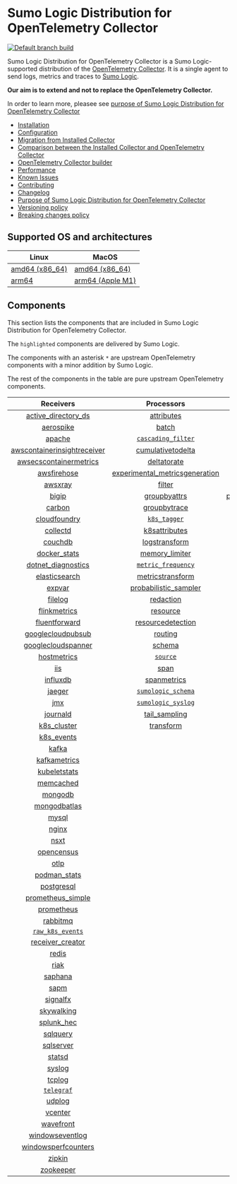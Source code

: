 # Sumo Logic Distribution for OpenTelemetry Collector

[![Default branch build](https://github.com/SumoLogic/sumologic-otel-collector/actions/workflows/dev_builds.yml/badge.svg)](https://github.com/SumoLogic/sumologic-otel-collector/actions/workflows/dev_builds.yml)

Sumo Logic Distribution for OpenTelemetry Collector is a Sumo Logic-supported distribution of the [OpenTelemetry Collector][otc_link].
It is a single agent to send logs, metrics and traces to [Sumo Logic][sumologic].

**Our aim is to extend and not to replace the OpenTelemetry Collector.**

In order to learn more, pleasee see [purpose of Sumo Logic Distribution for OpenTelemetry Collector](./docs/UpstreamRelation.md#purpose-of-sumo-logic-distribution-for-opentelemetry-collector)

[otc_link]: https://github.com/open-telemetry/opentelemetry-collector
[sumologic]: https://www.sumologic.com

- [Installation](docs/Installation.md)
- [Configuration](docs/Configuration.md)
- [Migration from Installed Collector](docs/Migration.md)
- [Comparison between the Installed Collector and OpenTelemetry Collector](docs/Comparison.md)
- [OpenTelemetry Collector builder](./otelcolbuilder/README.md)
- [Performance](docs/Performance.md)
- [Known Issues](docs/KnownIssues.md)
- [Contributing](./CONTRIBUTING.md)
- [Changelog](./CHANGELOG.md)
- [Purpose of Sumo Logic Distribution for OpenTelemetry Collector](./docs/UpstreamRelation.md#purpose-of-sumo-logic-distribution-for-opentelemetry-collector)
- [Versioning policy](./docs/UpstreamRelation.md#versioning-policy)
- [Breaking changes policy](./docs/UpstreamRelation.md#breaking-changes-policy)

## Supported OS and architectures

| Linux                         | MacOS                         |
|-------------------------------|-------------------------------|
| [amd64 (x86_64)][linux_amd64] | [amd64 (x86_64)][mac_amd64]   |
| [arm64][linux_arm64]          | [arm64 (Apple M1)][mac_arm64] |

[linux_amd64]: ./docs/Installation.md#linux-on-amd64-x86-64
[linux_arm64]: ./docs/Installation.md#linux-on-arm64
[mac_amd64]: ./docs/Installation.md#macos-on-amd64-x86-64
[mac_arm64]: ./docs/Installation.md#macos-on-arm64-apple-m1-x86-64

## Components

This section lists the components that are included in Sumo Logic Distribution for OpenTelemetry Collector.

The `highlighted` components are delivered by Sumo Logic.

The components with an asterisk `*` are upstream OpenTelemetry components with a minor addition by Sumo Logic.

The rest of the components in the table are pure upstream OpenTelemetry components.

|                         Receivers                          |                          Processors                          |                Exporters                 |                    Extensions                    |
|:----------------------------------------------------------:|:------------------------------------------------------------:|:----------------------------------------:|:------------------------------------------------:|
|      [active_directory_ds][activedirectorydsreceiver]      |              [attributes][attributesprocessor]               |         [carbon][carbonexporter]         |         [asapclient][asapauthextension]          |
|               [aerospike][aerospikereceiver]               |                   [batch][batchprocessor]                    |           [file][fileexporter]           |               [awsproxy][awsproxy]               |
|                  [apache][apachereceiver]                  |        [`cascading_filter`][cascadingfilterprocessor]        |          [kafka][kafkaexporter]          |         [basicauth][basicauthextension]          |
| [awscontainerinsightreceiver][awscontainerinsightreceiver] |       [cumulativetodelta][cumulativetodeltaprocessor]        |  [loadbalancing][loadbalancingexporter]  |   [bearertokenauth][bearertokenauthextension]    |
|  [awsecscontainermetrics][awsecscontainermetricsreceiver]  |             [deltatorate][deltatorateprocessor]              |        [logging][loggingexporter]        |             [db_storage][dbstorage]              |
|             [awsfirehose][awsfirehosereceiver]             | [experimental_metricsgeneration][metricsgenerationprocessor] |           [otlp][otlpexporter]           |        [docker_observer][dockerobserver]         |
|                 [awsxray][awsxrayreceiver]                 |                  [filter][filterprocessor]                   |       [otlphttp][otlphttpexporter]       |           [ecs_observer][ecsobserver]            |
|                   [bigip][bigipreceiver]                   |            [groupbyattrs][groupbyattrsprocessor]             | [prometheusexporter][prometheusexporter] |       [ecs_task_observer][ecstaskobserver]       |
|                  [carbon][carbonreceiver]                  |            [groupbytrace][groupbytraceprocessor]             |     [`sumologic`][sumologicexporter]     |           [file_storage][filestorage]            |
|            [cloudfoundry][cloudfoundryreceiver]            |                 [`k8s_tagger`][k8sprocessor]                 |                                          | [headerssetterextension][headerssetterextension] |
|                [collectd][collectdreceiver]                |           [k8sattributes][k8sattributesprocessor]            |                                          |       [health_check][healthcheckextension]       |
|                 [couchdb][couchdbreceiver]                 |           [logstransform][logstransformprocessor]            |                                          |          [host_observer][hostobserver]           |
|            [docker_stats][dockerstatsreceiver]             |           [memory_limiter][memorylimiterprocessor]           |                                          |         [http_forwarder][httpforwarder]          |
|      [dotnet_diagnostics][dotnetdiagnosticsreceiver]       |        [`metric_frequency`][metricfrequencyprocessor]        |                                          |   [jaegerremotesampling][jaegerremotesampling]   |
|           [elasticsearch][elasticsearchreceiver]           |        [metricstransform][metricstransformprocessor]         |                                          |           [k8s_observer][k8sobserver]            |
|                  [expvar][expvarreceiver]                  |    [probabilistic_sampler][probabilisticsamplerprocessor]    |                                          |        [memory_ballast][ballastextension]        |
|                 [filelog][filelogreceiver]                 |               [redaction][redactionprocessor]                |                                          |    [oauth2client][oauth2clientauthextension]     |
|            [flinkmetrics][flinkmetricsreceiver]            |                [resource][resourceprocessor]                 |                                          |            [oidc][oidcauthextension]             |
|           [fluentforward][fluentforwardreceiver]           |       [resourcedetection][resourcedetectionprocessor]        |                                          |             [pprof][pprofextension]              |
|       [googlecloudpubsub][googlecloudpubsubreceiver]       |                 [routing][routingprocessor]                  |                                          |         [sigv4auth][sigv4authextension]          |
|      [googlecloudspanner][googlecloudspannerreceiver]      |                  [schema][schemaprocessor]                   |                                          |        [`sumologic`][sumologicextension]         |
|             [hostmetrics][hostmetricsreceiver]             |                 [`source`][sourceprocessor]                  |                                          |            [zpages][zpagesextension]             |
|                     [iis][iisreceiver]                     |                    [span][spanprocessor]                     |                                          |                                                  |
|                [influxdb][influxdbreceiver]                |             [spanmetrics][spanmetricsprocessor]              |                                          |                                                  |
|                  [jaeger][jaegerreceiver]                  |        [`sumologic_schema`][sumologicschemaprocessor]        |                                          |                                                  |
|                     [jmx][jmxreceiver]                     |        [`sumologic_syslog`][sumologicsyslogprocessor]        |                                          |                                                  |
|                [journald][journaldreceiver]                |            [tail_sampling][tailsamplingprocessor]            |                                          |                                                  |
|             [k8s_cluster][k8sclusterreceiver]              |               [transform][transformprocessor]                |                                          |                                                  |
|              [k8s_events][k8seventsreceiver]               |                                                              |                                          |                                                  |
|                   [kafka][kafkareceiver]                   |                                                              |                                          |                                                  |
|            [kafkametrics][kafkametricsreceiver]            |                                                              |                                          |                                                  |
|            [kubeletstats][kubeletstatsreceiver]            |                                                              |                                          |                                                  |
|               [memcached][memcachedreceiver]               |                                                              |                                          |                                                  |
|                 [mongodb][mongodbreceiver]                 |                                                              |                                          |                                                  |
|            [mongodbatlas][mongodbatlasreceiver]            |                                                              |                                          |                                                  |
|                   [mysql][mysqlreceiver]                   |                                                              |                                          |                                                  |
|                   [nginx][nginxreceiver]                   |                                                              |                                          |                                                  |
|                    [nsxt][nsxtreceiver]                    |                                                              |                                          |                                                  |
|              [opencensus][opencensusreceiver]              |                                                              |                                          |                                                  |
|                    [otlp][otlpreceiver]                    |                                                              |                                          |                                                  |
|               [podman_stats][podmanreceiver]               |                                                              |                                          |                                                  |
|              [postgresql][postgresqlreceiver]              |                                                              |                                          |                                                  |
|       [prometheus_simple][simpleprometheusreceiver]        |                                                              |                                          |                                                  |
|              [prometheus][prometheusreceiver]              |                                                              |                                          |                                                  |
|                [rabbitmq][rabbitmqreceiver]                |                                                              |                                          |                                                  |
|          [`raw_k8s_events`][rawk8seventsreceiver]          |                                                              |                                          |                                                  |
|            [receiver_creator][receivercreator]             |                                                              |                                          |                                                  |
|                   [redis][redisreceiver]                   |                                                              |                                          |                                                  |
|                    [riak][riakreceiver]                    |                                                              |                                          |                                                  |
|                 [saphana][saphanareceiver]                 |                                                              |                                          |                                                  |
|                    [sapm][sapmreceiver]                    |                                                              |                                          |                                                  |
|                [signalfx][signalfxreceiver]                |                                                              |                                          |                                                  |
|              [skywalking][skywalkingreceiver]              |                                                              |                                          |                                                  |
|              [splunk_hec][splunkhecreceiver]               |                                                              |                                          |                                                  |
|                [sqlquery][sqlqueryreceiver]                |                                                              |                                          |                                                  |
|               [sqlserver][sqlserverreceiver]               |                                                              |                                          |                                                  |
|                  [statsd][statsdreceiver]                  |                                                              |                                          |                                                  |
|                  [syslog][syslogreceiver]                  |                                                              |                                          |                                                  |
|                  [tcplog][tcplogreceiver]                  |                                                              |                                          |                                                  |
|               [`telegraf`][telegrafreceiver]               |                                                              |                                          |                                                  |
|                  [udplog][udplogreceiver]                  |                                                              |                                          |                                                  |
|                 [vcenter][vcenterreceiver]                 |                                                              |                                          |                                                  |
|               [wavefront][wavefrontreceiver]               |                                                              |                                          |                                                  |
|         [windowseventlog][windowseventlogreceiver]         |                                                              |                                          |                                                  |
|     [windowsperfcounters][windowsperfcountersreceiver]     |                                                              |                                          |                                                  |
|                  [zipkin][zipkinreceiver]                  |                                                              |                                          |                                                  |
|               [zookeeper][zookeeperreceiver]               |                                                              |                                          |                                                  |

[activedirectorydsreceiver]: https://github.com/open-telemetry/opentelemetry-collector-contrib/tree/v0.62.0/receiver/activedirectorydsreceiver
[aerospikereceiver]: https://github.com/open-telemetry/opentelemetry-collector-contrib/tree/v0.62.0/receiver/aerospikereceiver
[apachereceiver]: https://github.com/open-telemetry/opentelemetry-collector-contrib/tree/v0.62.0/receiver/apachereceiver
[awscontainerinsightreceiver]: https://github.com/open-telemetry/opentelemetry-collector-contrib/tree/v0.62.0/receiver/awscontainerinsightreceiver
[awsecscontainermetricsreceiver]: https://github.com/open-telemetry/opentelemetry-collector-contrib/tree/v0.62.0/receiver/awsecscontainermetricsreceiver
[awsfirehosereceiver]: https://github.com/open-telemetry/opentelemetry-collector-contrib/tree/v0.62.0/receiver/awsfirehosereceiver
[awsxrayreceiver]: https://github.com/open-telemetry/opentelemetry-collector-contrib/tree/v0.62.0/receiver/awsxrayreceiver
[bigipreceiver]: https://github.com/open-telemetry/opentelemetry-collector-contrib/tree/v0.62.0/receiver/bigipreceiver
[carbonreceiver]: https://github.com/open-telemetry/opentelemetry-collector-contrib/tree/v0.62.0/receiver/carbonreceiver
[cloudfoundryreceiver]: https://github.com/open-telemetry/opentelemetry-collector-contrib/tree/v0.62.0/receiver/cloudfoundryreceiver
[collectdreceiver]: https://github.com/open-telemetry/opentelemetry-collector-contrib/tree/v0.62.0/receiver/collectdreceiver
[couchdbreceiver]: https://github.com/open-telemetry/opentelemetry-collector-contrib/tree/v0.62.0/receiver/couchdbreceiver
[dockerstatsreceiver]: https://github.com/open-telemetry/opentelemetry-collector-contrib/tree/v0.62.0/receiver/dockerstatsreceiver
[dotnetdiagnosticsreceiver]: https://github.com/open-telemetry/opentelemetry-collector-contrib/tree/v0.62.0/receiver/dotnetdiagnosticsreceiver
[elasticsearchreceiver]: https://github.com/open-telemetry/opentelemetry-collector-contrib/tree/v0.62.0/receiver/elasticsearchreceiver
[expvarreceiver]: https://github.com/open-telemetry/opentelemetry-collector-contrib/tree/v0.62.0/receiver/expvarreceiver
[filelogreceiver]: https://github.com/open-telemetry/opentelemetry-collector-contrib/tree/v0.62.0/receiver/filelogreceiver
[flinkmetricsreceiver]: https://github.com/open-telemetry/opentelemetry-collector-contrib/tree/v0.62.0/receiver/flinkmetricsreceiver
[fluentforwardreceiver]: https://github.com/open-telemetry/opentelemetry-collector-contrib/tree/v0.62.0/receiver/fluentforwardreceiver
[googlecloudpubsubreceiver]: https://github.com/open-telemetry/opentelemetry-collector-contrib/tree/v0.62.0/receiver/googlecloudpubsubreceiver
[googlecloudspannerreceiver]: https://github.com/open-telemetry/opentelemetry-collector-contrib/tree/v0.62.0/receiver/googlecloudspannerreceiver
[hostmetricsreceiver]: https://github.com/open-telemetry/opentelemetry-collector-contrib/tree/v0.62.0/receiver/hostmetricsreceiver
[iisreceiver]: https://github.com/open-telemetry/opentelemetry-collector-contrib/tree/v0.62.0/receiver/iisreceiver
[influxdbreceiver]: https://github.com/open-telemetry/opentelemetry-collector-contrib/tree/v0.62.0/receiver/influxdbreceiver
[jaegerreceiver]: https://github.com/open-telemetry/opentelemetry-collector-contrib/tree/v0.62.0/receiver/jaegerreceiver
[jmxreceiver]: https://github.com/open-telemetry/opentelemetry-collector-contrib/tree/v0.62.0/receiver/jmxreceiver
[journaldreceiver]: https://github.com/open-telemetry/opentelemetry-collector-contrib/tree/v0.62.0/receiver/journaldreceiver
[k8sclusterreceiver]: https://github.com/open-telemetry/opentelemetry-collector-contrib/tree/v0.62.0/receiver/k8sclusterreceiver
[k8seventsreceiver]: https://github.com/open-telemetry/opentelemetry-collector-contrib/tree/v0.62.0/receiver/k8seventsreceiver
[kafkareceiver]: https://github.com/open-telemetry/opentelemetry-collector-contrib/tree/v0.62.0/receiver/kafkareceiver
[kafkametricsreceiver]: https://github.com/open-telemetry/opentelemetry-collector-contrib/tree/v0.62.0/receiver/kafkametricsreceiver
[kubeletstatsreceiver]: https://github.com/open-telemetry/opentelemetry-collector-contrib/tree/v0.62.0/receiver/kubeletstatsreceiver
[memcachedreceiver]: https://github.com/open-telemetry/opentelemetry-collector-contrib/tree/v0.62.0/receiver/memcachedreceiver
[mongodbreceiver]: https://github.com/open-telemetry/opentelemetry-collector-contrib/tree/v0.62.0/receiver/mongodbreceiver
[mongodbatlasreceiver]: https://github.com/open-telemetry/opentelemetry-collector-contrib/tree/v0.62.0/receiver/mongodbatlasreceiver
[mysqlreceiver]: https://github.com/open-telemetry/opentelemetry-collector-contrib/tree/v0.62.0/receiver/mysqlreceiver
[nginxreceiver]: https://github.com/open-telemetry/opentelemetry-collector-contrib/tree/v0.62.0/receiver/nginxreceiver
[nsxtreceiver]: https://github.com/open-telemetry/opentelemetry-collector-contrib/tree/v0.62.0/receiver/nsxtreceiver
[opencensusreceiver]: https://github.com/open-telemetry/opentelemetry-collector-contrib/tree/v0.62.0/receiver/opencensusreceiver
[otlpreceiver]: https://github.com/open-telemetry/opentelemetry-collector/tree/v0.62.0/receiver/otlpreceiver
[podmanreceiver]: https://github.com/open-telemetry/opentelemetry-collector-contrib/tree/v0.62.0/receiver/podmanreceiver
[postgresqlreceiver]: https://github.com/open-telemetry/opentelemetry-collector-contrib/tree/v0.62.0/receiver/postgresqlreceiver
[simpleprometheusreceiver]: https://github.com/open-telemetry/opentelemetry-collector-contrib/tree/v0.62.0/receiver/simpleprometheusreceiver
[prometheusreceiver]: https://github.com/open-telemetry/opentelemetry-collector-contrib/tree/v0.62.0/receiver/prometheusreceiver
[rabbitmqreceiver]: https://github.com/open-telemetry/opentelemetry-collector-contrib/tree/v0.62.0/receiver/rabbitmqreceiver
[rawk8seventsreceiver]: ./pkg/receiver/rawk8seventsreceiver
[receivercreator]: https://github.com/open-telemetry/opentelemetry-collector-contrib/tree/v0.62.0/receiver/receivercreator
[redisreceiver]: https://github.com/open-telemetry/opentelemetry-collector-contrib/tree/v0.62.0/receiver/redisreceiver
[riakreceiver]: https://github.com/open-telemetry/opentelemetry-collector-contrib/tree/v0.62.0/receiver/riakreceiver
[saphanareceiver]: https://github.com/open-telemetry/opentelemetry-collector-contrib/tree/v0.62.0/receiver/saphanareceiver
[sapmreceiver]: https://github.com/open-telemetry/opentelemetry-collector-contrib/tree/v0.62.0/receiver/sapmreceiver
[signalfxreceiver]: https://github.com/open-telemetry/opentelemetry-collector-contrib/tree/v0.62.0/receiver/signalfxreceiver
[skywalkingreceiver]: https://github.com/open-telemetry/opentelemetry-collector-contrib/tree/v0.62.0/receiver/skywalkingreceiver
[splunkhecreceiver]: https://github.com/open-telemetry/opentelemetry-collector-contrib/tree/v0.62.0/receiver/splunkhecreceiver
[sqlqueryreceiver]: https://github.com/open-telemetry/opentelemetry-collector-contrib/tree/v0.62.0/receiver/sqlqueryreceiver
[sqlserverreceiver]: https://github.com/open-telemetry/opentelemetry-collector-contrib/tree/v0.62.0/receiver/sqlserverreceiver
[statsdreceiver]: https://github.com/open-telemetry/opentelemetry-collector-contrib/tree/v0.62.0/receiver/statsdreceiver
[syslogreceiver]: https://github.com/open-telemetry/opentelemetry-collector-contrib/tree/v0.62.0/receiver/syslogreceiver
[tcplogreceiver]: https://github.com/open-telemetry/opentelemetry-collector-contrib/tree/v0.62.0/receiver/tcplogreceiver
[telegrafreceiver]: ./pkg/receiver/telegrafreceiver
[udplogreceiver]: https://github.com/open-telemetry/opentelemetry-collector-contrib/tree/v0.62.0/receiver/udplogreceiver
[vcenterreceiver]: https://github.com/open-telemetry/opentelemetry-collector-contrib/tree/v0.62.0/receiver/vcenterreceiver
[wavefrontreceiver]: https://github.com/open-telemetry/opentelemetry-collector-contrib/tree/v0.62.0/receiver/wavefrontreceiver
[windowseventlogreceiver]: https://github.com/open-telemetry/opentelemetry-collector-contrib/tree/v0.62.0/receiver/windowseventlogreceiver
[windowsperfcountersreceiver]: https://github.com/open-telemetry/opentelemetry-collector-contrib/tree/v0.62.0/receiver/windowsperfcountersreceiver
[zipkinreceiver]: https://github.com/open-telemetry/opentelemetry-collector-contrib/tree/v0.62.0/receiver/zipkinreceiver
[zookeeperreceiver]: https://github.com/open-telemetry/opentelemetry-collector-contrib/tree/v0.62.0/receiver/zookeeperreceiver

[attributesprocessor]: https://github.com/open-telemetry/opentelemetry-collector-contrib/tree/v0.62.0/processor/attributesprocessor
[batchprocessor]: https://github.com/open-telemetry/opentelemetry-collector/tree/v0.62.0/processor/batchprocessor
[cascadingfilterprocessor]: ./pkg/processor/cascadingfilterprocessor
[cumulativetodeltaprocessor]: https://github.com/open-telemetry/opentelemetry-collector-contrib/tree/v0.62.0/processor/cumulativetodeltaprocessor
[deltatorateprocessor]: https://github.com/open-telemetry/opentelemetry-collector-contrib/tree/v0.62.0/processor/deltatorateprocessor
[metricsgenerationprocessor]: https://github.com/open-telemetry/opentelemetry-collector-contrib/tree/v0.62.0/processor/metricsgenerationprocessor

[filterprocessor]: https://github.com/open-telemetry/opentelemetry-collector-contrib/tree/v0.62.0/processor/filterprocessor
[groupbyattrsprocessor]: https://github.com/open-telemetry/opentelemetry-collector-contrib/tree/v0.62.0/processor/groupbyattrsprocessor
[groupbytraceprocessor]: https://github.com/open-telemetry/opentelemetry-collector-contrib/tree/v0.62.0/processor/groupbytraceprocessor
[k8sprocessor]: ./pkg/processor/k8sprocessor
[k8sattributesprocessor]: https://github.com/open-telemetry/opentelemetry-collector-contrib/tree/v0.62.0/processor/k8sattributesprocessor
[logstransformprocessor]: https://github.com/open-telemetry/opentelemetry-collector-contrib/tree/v0.62.0/processor/logstransformprocessor
[memorylimiterprocessor]: https://github.com/open-telemetry/opentelemetry-collector/tree/v0.62.0/processor/memorylimiterprocessor
[metricfrequencyprocessor]: ./pkg/processor/metricfrequencyprocessor
[metricstransformprocessor]: https://github.com/open-telemetry/opentelemetry-collector-contrib/tree/v0.62.0/processor/metricstransformprocessor
[probabilisticsamplerprocessor]: https://github.com/open-telemetry/opentelemetry-collector-contrib/tree/v0.62.0/processor/probabilisticsamplerprocessor
[redactionprocessor]: https://github.com/open-telemetry/opentelemetry-collector-contrib/tree/v0.62.0/processor/redactionprocessor
[resourceprocessor]: https://github.com/open-telemetry/opentelemetry-collector-contrib/tree/v0.62.0/processor/resourceprocessor
[resourcedetectionprocessor]: https://github.com/open-telemetry/opentelemetry-collector-contrib/tree/v0.62.0/processor/resourcedetectionprocessor
[routingprocessor]: https://github.com/open-telemetry/opentelemetry-collector-contrib/tree/v0.62.0/processor/routingprocessor
[schemaprocessor]: https://github.com/open-telemetry/opentelemetry-collector-contrib/tree/v0.62.0/processor/schemaprocessor
[sourceprocessor]: ./pkg/processor/sourceprocessor
[spanprocessor]: https://github.com/open-telemetry/opentelemetry-collector-contrib/tree/v0.62.0/processor/spanprocessor
[spanmetricsprocessor]: https://github.com/open-telemetry/opentelemetry-collector-contrib/tree/v0.62.0/processor/spanmetricsprocessor
[sumologicschemaprocessor]: ./pkg/processor/sumologicschemaprocessor
[sumologicsyslogprocessor]: ./pkg/processor/sumologicsyslogprocessor
[tailsamplingprocessor]: https://github.com/open-telemetry/opentelemetry-collector-contrib/tree/v0.62.0/processor/tailsamplingprocessor
[transformprocessor]: https://github.com/open-telemetry/opentelemetry-collector-contrib/tree/v0.62.0/processor/transformprocessor

[carbonexporter]: https://github.com/open-telemetry/opentelemetry-collector-contrib/tree/v0.62.0/exporter/carbonexporter
[fileexporter]: https://github.com/open-telemetry/opentelemetry-collector-contrib/tree/v0.62.0/exporter/fileexporter
[kafkaexporter]: https://github.com/open-telemetry/opentelemetry-collector-contrib/tree/v0.62.0/exporter/kafkaexporter
[loadbalancingexporter]: https://github.com/open-telemetry/opentelemetry-collector-contrib/tree/v0.62.0/exporter/loadbalancingexporter
[loggingexporter]: https://github.com/open-telemetry/opentelemetry-collector/tree/v0.62.0/exporter/loggingexporter
[otlpexporter]: https://github.com/open-telemetry/opentelemetry-collector/tree/v0.62.0/exporter/otlpexporter
[otlphttpexporter]: https://github.com/open-telemetry/opentelemetry-collector/tree/v0.62.0/exporter/otlphttpexporter
[prometheusexporter]: https://github.com/open-telemetry/opentelemetry-collector-contrib/tree/v0.62.0/exporter/prometheusexporter
[sumologicexporter]: ./pkg/exporter/sumologicexporter

[asapauthextension]: https://github.com/open-telemetry/opentelemetry-collector-contrib/tree/v0.62.0/extension/asapauthextension
[awsproxy]: https://github.com/open-telemetry/opentelemetry-collector-contrib/tree/v0.62.0/extension/awsproxy
[basicauthextension]: https://github.com/open-telemetry/opentelemetry-collector-contrib/tree/v0.62.0/extension/basicauthextension
[bearertokenauthextension]: https://github.com/open-telemetry/opentelemetry-collector-contrib/tree/v0.62.0/extension/bearertokenauthextension
[dbstorage]: https://github.com/open-telemetry/opentelemetry-collector-contrib/tree/v0.62.0/extension/storage/dbstorage
[dockerobserver]: https://github.com/open-telemetry/opentelemetry-collector-contrib/tree/v0.62.0/extension/observer/dockerobserver
[ecsobserver]: https://github.com/open-telemetry/opentelemetry-collector-contrib/tree/v0.62.0/extension/observer/ecsobserver
[ecstaskobserver]: https://github.com/open-telemetry/opentelemetry-collector-contrib/tree/v0.62.0/extension/observer/ecstaskobserver
[filestorage]: https://github.com/open-telemetry/opentelemetry-collector-contrib/tree/v0.62.0/extension/storage/filestorage
[headerssetterextension]: https://github.com/open-telemetry/opentelemetry-collector-contrib/tree/v0.62.0/extension/headerssetterextension
[healthcheckextension]: https://github.com/open-telemetry/opentelemetry-collector-contrib/tree/v0.62.0/extension/healthcheckextension
[hostobserver]: https://github.com/open-telemetry/opentelemetry-collector-contrib/tree/v0.62.0/extension/observer/hostobserver
[httpforwarder]: https://github.com/open-telemetry/opentelemetry-collector-contrib/tree/v0.62.0/extension/httpforwarder
[jaegerremotesampling]: https://github.com/open-telemetry/opentelemetry-collector-contrib/tree/v0.62.0/extension/jaegerremotesampling
[k8sobserver]: https://github.com/open-telemetry/opentelemetry-collector-contrib/tree/v0.62.0/extension/observer/k8sobserver
[ballastextension]: https://github.com/open-telemetry/opentelemetry-collector/tree/v0.62.0/extension/ballastextension
[oauth2clientauthextension]: https://github.com/open-telemetry/opentelemetry-collector-contrib/tree/v0.62.0/extension/oauth2clientauthextension
[oidcauthextension]: https://github.com/open-telemetry/opentelemetry-collector-contrib/tree/v0.62.0/extension/oidcauthextension
[pprofextension]: https://github.com/open-telemetry/opentelemetry-collector-contrib/tree/v0.62.0/extension/pprofextension
[sigv4authextension]: https://github.com/open-telemetry/opentelemetry-collector-contrib/tree/v0.62.0/extension/sigv4authextension
[sumologicextension]: ./pkg/extension/sumologicextension
[zpagesextension]: https://github.com/open-telemetry/opentelemetry-collector/tree/v0.62.0/extension/zpagesextension
